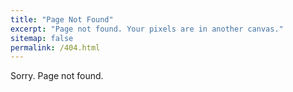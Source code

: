```yaml
---
title: "Page Not Found"
excerpt: "Page not found. Your pixels are in another canvas."
sitemap: false
permalink: /404.html
---
```


Sorry. Page not found.

<script>
  var GOOG_FIXURL_LANG = 'kr';
  var GOOG_FIXURL_SITE = '{{ site.url }}'
</script>
<script src="https://linkhelp.clients.google.com/tbproxy/lh/wm/fixurl.js">
</script>